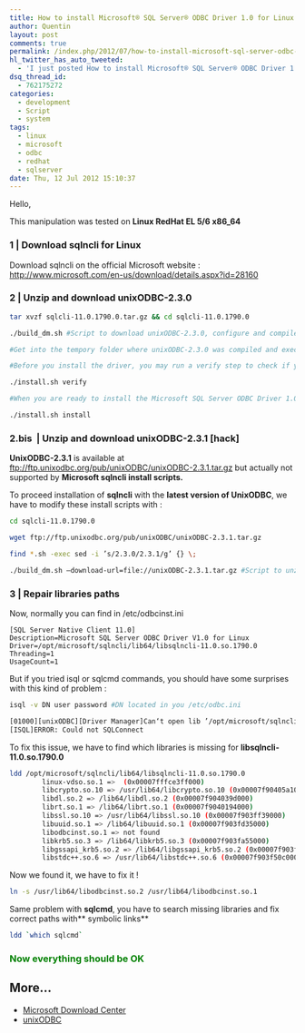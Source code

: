 ```yaml
---
title: How to install Microsoft® SQL Server® ODBC Driver 1.0 for Linux
author: Quentin
layout: post
comments: true
permalink: /index.php/2012/07/how-to-install-microsoft-sql-server-odbc-driver-1-0-for-linux/
hl_twitter_has_auto_tweeted:
  - 'I just posted How to install Microsoft® SQL Server® ODBC Driver 1.0 for Linux, read it here: http://blog.quent.in/?p=541'
dsq_thread_id:
  - 762175272
categories:
  - development
  - Script
  - system
tags:
  - linux
  - microsoft
  - odbc
  - redhat
  - sqlserver
date: Thu, 12 Jul 2012 15:10:37
---
```

Hello,

This manipulation was tested on **Linux RedHat EL 5/6 x86_64**

### 1 | Download sqlncli for Linux

Download sqlncli on the official Microsoft website : <http://www.microsoft.com/en-us/download/details.aspx?id=28160>

### 2 | Unzip and download unixODBC-2.3.0

```bash
tar xvzf sqlcli-11.0.1790.0.tar.gz && cd sqlcli-11.0.1790.0

./build_dm.sh #Script to download unixODBC-2.3.0, configure and compile it.

#Get into the tempory folder where unixODBC-2.3.0 was compiled and execute make install

#Before you install the driver, you may run a verify step to check if your computer has the required software to support the Microsoft SQL Server ODBC Driver 1.0 for Linux:

./install.sh verify

#When you are ready to install the Microsoft SQL Server ODBC Driver 1.0 for Linux, run the install script:

./install.sh install
```

### 2.bis  | Unzip and download unixODBC-2.3.1 [hack]

**UnixODBC-2.3.1** is available at <ftp://ftp.unixodbc.org/pub/unixODBC/unixODBC-2.3.1.tar.gz> but actually not supported by **Microsoft sqlncli install scripts.**

To proceed installation of **sqlncli** with the **latest version of UnixODBC**, we have to modify these install scripts with :

```bash
cd sqlcli-11.0.1790.0

wget ftp://ftp.unixodbc.org/pub/unixODBC/unixODBC-2.3.1.tar.gz

find *.sh -exec sed -i ’s/2.3.0/2.3.1/g’ {} \;

./build_dm.sh –download-url=file://unixODBC-2.3.1.tar.gz #Script to unzip unixODBC-2.3.1 (local), configure and compile it.
```

### 3 | Repair libraries paths

Now, normally you can find in /etc/odbcinst.ini

```plain
[SQL Server Native Client 11.0]
Description=Microsoft SQL Server ODBC Driver V1.0 for Linux
Driver=/opt/microsoft/sqlncli/lib64/libsqlncli-11.0.so.1790.0
Threading=1
UsageCount=1
```

But if you tried isql or sqlcmd commands, you should have some surprises with this kind of problem :

```bash
isql -v DN user password #DN located in you /etc/odbc.ini

[01000][unixODBC][Driver Manager]Can‘t open lib ’/opt/microsoft/sqlncli/lib64/libsqlncli-11.0.so.1790.0’ : file not found
[ISQL]ERROR: Could not SQLConnect
```

To fix this issue, we have to find which libraries is missing for **libsqlncli-11.0.so.1790.0**

```bash
ldd /opt/microsoft/sqlncli/lib64/libsqlncli-11.0.so.1790.0
        linux-vdso.so.1 =>  (0x00007fffce3ff000)
        libcrypto.so.10 => /usr/lib64/libcrypto.so.10 (0x00007f90405a1000)
        libdl.so.2 => /lib64/libdl.so.2 (0x00007f904039d000)
        librt.so.1 => /lib64/librt.so.1 (0x00007f9040194000)
        libssl.so.10 => /usr/lib64/libssl.so.10 (0x00007f903ff39000)
        libuuid.so.1 => /lib64/libuuid.so.1 (0x00007f903fd35000)
        libodbcinst.so.1 => not found
        libkrb5.so.3 => /lib64/libkrb5.so.3 (0x00007f903fa55000)
        libgssapi_krb5.so.2 => /lib64/libgssapi_krb5.so.2 (0x00007f903f813000)
        libstdc++.so.6 => /usr/lib64/libstdc++.so.6 (0x00007f903f50c000)
```

Now we found it, we have to fix it !

```bash
ln -s /usr/lib64/libodbcinst.so.2 /usr/lib64/libodbcinst.so.1
```

Same problem with **sqlcmd**, you have to search missing libraries and fix correct paths with** symbolic links**

```bash
ldd `which sqlcmd`
```
### <span style="color: #008000;">Now everything should be OK</span>

## More...

*   <a href="http://www.microsoft.com/en-us/download/details.aspx?id=28160" title="No Title" rel="nofollow">Microsoft Download Center</a>
*   <a href="http://www.unixodbc.org/" title="unixODBC" rel="nofollow">unixODBC</a>